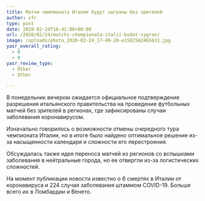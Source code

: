 ```yaml
---
title: Матчи чемпионата Италии будут сыграны без зрителей
author: xfr
type: post
date: 2020-02-24T16:41:08+00:00
url: /2020/02/24/matchi-chempionata-italii-budut-sygran/
image: /uploads/photo_2020-02-24_17-40-20-e1582562465631.jpg
yasr_overall_rating:
  - 0
  - 0
yasr_review_type:
  - Other
  - Other

---
```

В понедельник вечером ожидается официальное подтверждение разрешения итальянского правительства на проведение футбольных матчей без зрителей в регионах, где зафиксированы случаи заболевания коронавирусом.

Изначально говорилось о возможности отмены очередного тура чемпионата Италии, но в итоге было найдено оптимальное решение из-за насыщенности календаря и сложности его перестроения.

Обсуждалась также идея переноса матчей из регионов со вспышками заболевания в нейтральные города, но ее отвергли из-за логистических сложностей.

На момент публикации новости известно о 6 смертях в Италии от коронавируса и 224 случая заболевания штаммом COVID-19. Больше всего их в Ломбардии и Венето.